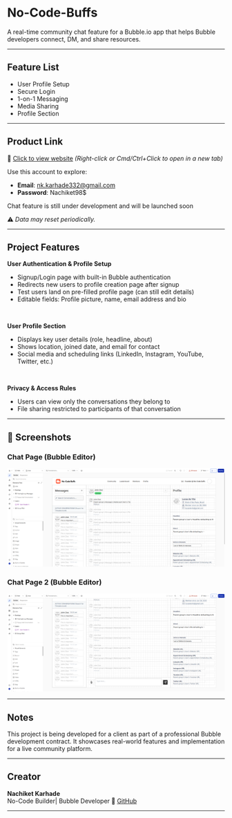 # No-Code-Buffs
A real-time community chat feature for a Bubble.io app that helps Bubble developers connect, DM, and share resources.

---

## Feature List

- User Profile Setup
- Secure Login
- 1-on-1 Messaging
- Media Sharing 
- Profile Section

---

## Product Link

🔗 [Click to view website](https://nocodebuffs.com/)
_(Right-click or Cmd/Ctrl+Click to open in a new tab)_

Use this account to explore:

- **Email**: nk.karhade332@gmail.com
- **Password**: Nachiket98$

Chat feature is still under development and will be launched soon

⚠️ *Data may reset periodically.*

---

## Project Features

**User Authentication & Profile Setup**
- Signup/Login page with built-in Bubble authentication
- Redirects new users to profile creation page after signup
- Test users land on pre-filled profile page (can still edit details)
- Editable fields: Profile picture, name, email address and bio
<br>

**User Profile Section**
- Displays key user details (role, headline, about)
- Shows location, joined date, and email for contact
- Social media and scheduling links (LinkedIn, Instagram, YouTube, Twitter, etc.)
<br>

**Privacy & Access Rules**
- Users can view only the conversations they belong to
- File sharing restricted to participants of that conversation

---

## 📸 Screenshots 

### Chat Page (Bubble Editor)
![Chat Page (Bubble Editor)](screenshots/Chat%20Page%20%28Bubble%20Editor%29.png)

### Chat Page 2 (Bubble Editor)
![Chat Page 2 (Bubble Editor)](screenshots/Chat%20Page%202%20%28Bubble%20Editor%29.png)

---

## Notes
This project is being developed for a client as part of a professional Bubble development contract. It showcases real-world features and implementation for a live community platform.

---

## Creator

**Nachiket Karhade**  
No-Code Builder| Bubble Developer
🔗 [GitHub](https://github.com/NachiketK43) 
<br>


---

